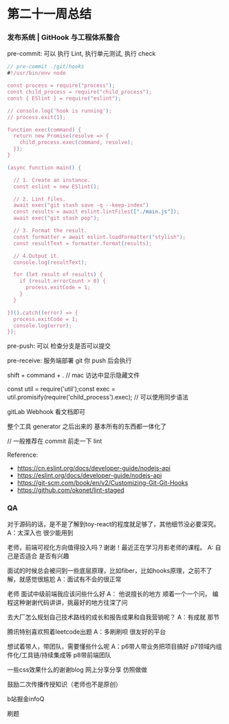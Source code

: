 # 第二十一周总结

###  发布系统 | GitHook 与工程体系整合

pre-commit: 可以 执行 Lint,  执行单元测试, 执行 check

```javascript
// pre-commit ./git/hooks
#!/usr/bin/env node

const process = require("process");
const child_process = require("child_process");
const { ESlint } = require("eslint");

// console.log('hook is running');
// process.exit(1);

function exec(command) {
  return new Promise(resolve => {
    child_process.exec(command, resolve);
  });
} 

(async function main() {

  // 1. Create an instance.
  const eslint = new ESlint();

  // 2. Lint files.
  await exec("git stash save -q --keep-index")
  const results = await eslint.lintFiles(["./main.js"]);
  await exec("git stash pop");

  // 3. Format the result.
  const formatter = await eslint.loadFormatter("stylish");
  const resultText = formatter.format(results);

  // 4.Output it.
  console.log(resultText);

  for (let result of results) {
    if (result.errorCount > 0) {
      process.exitCode = 1;
    }
  }

})().catch((error) => {
  process.exitCode = 1;
  console.log(error);
});
```


pre-push: 可以 检查分支是否可以提交 

pre-receive: 服务端部署 git 你 push 后会执行

shift + command + . // mac 访达中显示隐藏文件

const util = require('util');const exec = util.promisify(require('child_process').exec); // 可以使用同步语法

gitLab Webhook 看文档即可

整个工具 generator 之后出来的 基本所有的东西都一体化了

// 一般推荐在 commit 前走一下 lint


Reference:
* https://cn.eslint.org/docs/developer-guide/nodejs-api
* https://eslint.org/docs/developer-guide/nodejs-api
* https://git-scm.com/book/en/v2/Customizing-Git-Git-Hooks
* https://github.com/okonet/lint-staged



### QA

对于源码的话，是不是了解到toy-react的程度就足够了，其他细节没必要深究。
A：太深入也 很少能用到

老师，前端可视化方向值得投入吗？谢谢！最近正在学习月影老师的课程。
A: 自己是否适合 是否有兴趣

面试的时候总会被问到一些底层原理，比如fiber，比如hooks原理，之前不了解，就感觉很尴尬
A：面试有不会的很正常 

老师  面试中级前端我应该问些什么好
A： 他说擅长的地方 顺着一个一个问， 编程这种谢谢代码讲讲，挑最好的地方往深了问

去大厂怎么规划自己技术路线的成长和报告成果和自我营销呢？
A：有成就 那节

腾讯特别喜欢照着leetcode出题
A：多刷刷呗 很友好的平台

想试着带人，带团队，需要懂些什么呢
A：p6带人带业务把项目搞好 p7领域内组件化/工具链/持续集成等 p8带前端团队

一些css效果什么的谢谢blog 网上分享分享 仿照做做 

鼓励二次传播传授知识（老师也不是原创）

b站掘金infoQ

刷题





